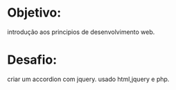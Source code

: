 # Objetivo:
introdução aos principios de desenvolvimento web.

# Desafio:
criar um accordion com jquery.
usado html,jquery e php.
